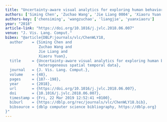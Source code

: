 ```yaml
---
title: "Uncertainty-aware visual analytics for exploring human behaviors from heterogeneous spatial temporal data"
authors: ['Siming Chen', 'Zuchao Wang', 'Jie Liang 0004', 'Xiaoru Yuan']
authors-key: ['chensiming', 'wangzuchao', 'liangjie', 'yuanxiaoru']
year: "2018"
article-link: "https://doi.org/10.1016/j.jvlc.2018.06.007"
venue: "J. Vis. Lang. Comput."
bibex: "@article{DBLP:journals/vlc/ChenWLY18,
  author    = {Siming Chen and
               Zuchao Wang and
               Jie Liang and
               Xiaoru Yuan},
  title     = {Uncertainty-aware visual analytics for exploring human behaviors from
               heterogeneous spatial temporal data},
  journal   = {J. Vis. Lang. Comput.},
  volume    = {48},
  pages     = {187--198},
  year      = {2018},
  url       = {https://doi.org/10.1016/j.jvlc.2018.06.007},
  doi       = {10.1016/j.jvlc.2018.06.007},
  timestamp = {Fri, 22 Mar 2019 12:52:41 +0100},
  biburl    = {https://dblp.org/rec/journals/vlc/ChenWLY18.bib},
  bibsource = {dblp computer science bibliography, https://dblp.org}
}"
---
```

